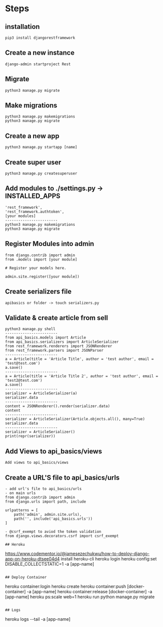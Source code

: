 # Steps

## installation
``` 
pip3 install djangorestframework
```

## Create a new instance
```
django-admin startproject Rest 
```

## Migrate
``` 
python3 manage.py migrate
```

## Make migrations
``` 
python3 manage.py makemigrations
python3 manage.py migrate
```

## Create a new app
```
python3 manage.py startapp [name] 
```

## Create super user
``` 
python3 manage.py createsuperuser
```

## Add modules to ./settings.py -> INSTALLED_APPS
```
'rest_framework',
'rest_framework.authtoken',
[your modules]
------------------------
python3 manage.py makemigrations
python3 manage.py migrate
```

## Register Modules into admin
``` 
from django.contrib import admin
from .models import [your module]

# Register your models here.

admin.site.register([your module])
```

## Create serializers file
```
apibasics or folder -> touch serializers.py
 ```

## Validate & create article from sell
```
python3 manage.py shell
------------------------
from api_basics.models import Article
from api_basics.serializers import ArticleSerializer
from rest_framework.renderers import JSONRenderer
from rest_framework.parsers import JSONParser
------------------------
a = Article(title = 'Article Title', author = 'test author', email = 'test@test.com')
a.save()
------------------------
a = Article(title = 'Article Title 2', author = 'test author', email = 'test2@test.com')
a.save()
------------------------
serializer = ArticleSerializer(a)
serializer.data
------------------------
content = JSONRenderer().render(serializer.data)
content
------------------------
serializer = ArticleSerializer(Article.objects.all(), many=True)
serializer.data
------------------------
serializer = ArticleSerializer()
print(repr(serializer))
```
## Add Views to api_basics/views
``` 
Add views to api_basics/views
```

## Create a URL'S file to api_basics/urls
``` 
- add url's file to api_basics/urls
- on main urls
from django.contrib import admin
from django.urls import path, include

urlpatterns = [
    path('admin', admin.site.urls),
    path('', include('api_basics.urls'))
]

- @csrf_exempt to aviod the token validation
from django.views.decorators.csrf import csrf_exempt

## Heroku 
```
https://www.codementor.io/@jamesezechukwu/how-to-deploy-django-app-on-heroku-dtsee04d4
install heroku-cli
heroku login
heroku config:set DISABLE_COLLECTSTATIC=1 -a [app-name]
```

## Deploy Container
``` 
heroku container:login
heroku create
heroku container:push [docker-container] -a [app-name]
heroku container:release [docker-container] -a [app-name]
heroku ps:scale web=1
heroku run python manage.py migrate
```

## Logs 
``` 
heroku logs --tail -a [app-name]
```